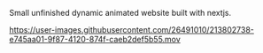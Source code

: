 Small unfinished dynamic animated website built with nextjs.

https://user-images.githubusercontent.com/26491010/213802738-e745aa01-9f87-4120-874f-caeb2def5b55.mov

